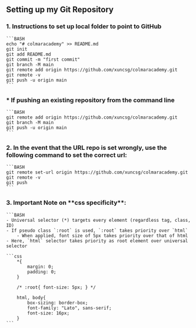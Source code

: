 ## Setting up my Git Repository

<h3>1. Instructions to set up local folder to point to GitHub</h3>

    ```BASH
    echo "# colmaracademy" >> README.md
    git init
    git add README.md
    git commit -m "first commit"
    git branch -M main
    git remote add origin https://github.com/xuncsg/colmaracademy.git
    git remote -v
    git push -u origin main
    ```
<h3>* If pushing an existing repository from the command line </h4>

    ```BASH
    git remote add origin https://github.com/xuncsg/colmaracademy.git
    git branch -M main
    git push -u origin main
    ```

<h3>2. In the event that the URL repo is set wrongly, use the following command to set the correct url:</h3>

    ```BASH
    git remote set-url origin https://github.com/xuncsg/colmaracademy.git
    git remote -v
    git push
    ```

<!-- Updated with 2. -->

<!-- Updated as of 15 August 24 with 3. -->

<h3>3. Important Note on **css specificity**:</h3>

    ```BASH
    - Universal selector (*) targets every element (regardless tag, class, ID)
    - If pseudo class `:root` is used, `:root` takes priority over `html`
        - When applied, font size of 5px takes priority over that of html
    - Here, `html` selector takes priority as root element over universal selector

    ```css
        *{
            margin: 0;
            padding: 0;
        }

        /* :root{ font-size: 5px; } */

        html, body{
            box-sizing: border-box;
            font-family: "Lato", sans-serif;
            font-size: 16px;
        }
    ```